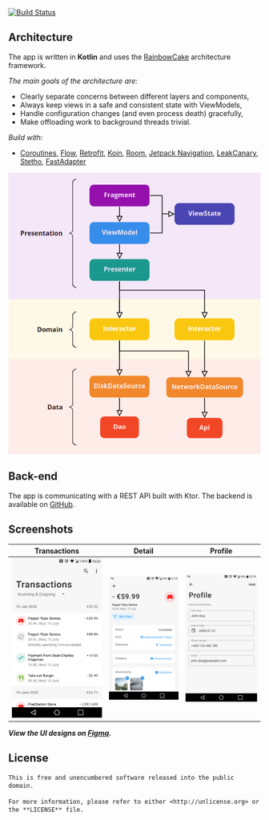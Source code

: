 [![Build Status](https://app.bitrise.io/app/90d86914184610cd/status.svg?token=oQPBvmy8X1D2qFxYUjHi5w&branch=master)](https://app.bitrise.io/app/90d86914184610cd)

## Architecture

The app is written in **Kotlin** and uses the [RainbowCake](https://rainbowcake.dev/) architecture framework.

*The main goals of the architecture are:*

- Clearly separate concerns between different layers and components,
- Always keep views in a safe and consistent state with ViewModels,
- Handle configuration changes (and even process death) gracefully,
- Make offloading work to background threads trivial.

*Build with:*

- [Coroutines](https://kotlinlang.org/docs/reference/coroutines-overview.html),
[Flow](https://kotlinlang.org/docs/reference/coroutines/flow.html),
[Retrofit](https://square.github.io/retrofit/),
[Koin](https://insert-koin.io/),
[Room](https://developer.android.com/topic/libraries/architecture/room/),
[Jetpack Navigation](https://developer.android.com/guide/navigation/),
[LeakCanary](https://square.github.io/leakcanary/),
[Stetho](https://facebook.github.io/stetho/),
[FastAdapter](https://github.com/mikepenz/FastAdapter/)

<img src="/assets/architecture.png" alt="Architecture diagram" width="508" height="562" />

## Back-end

The app is communicating with a REST API built with Ktor.
The backend is available on [GitHub](https://github.com/Benjiko99/Backend-Sample).

## Screenshots

Transactions | Detail | Profile
--- | --- | ---
![](/assets/transactions.png) | ![](/assets/detail%20full.png) | ![](/assets/profile.png)

***View the UI designs on [Figma](https://www.figma.com/file/TzouiZrbhbZw1Q8qnqntQ9/Banking-Sample).***


## License

    This is free and unencumbered software released into the public domain.

    For more information, please refer to either <http://unlicense.org> or the **LICENSE** file.
